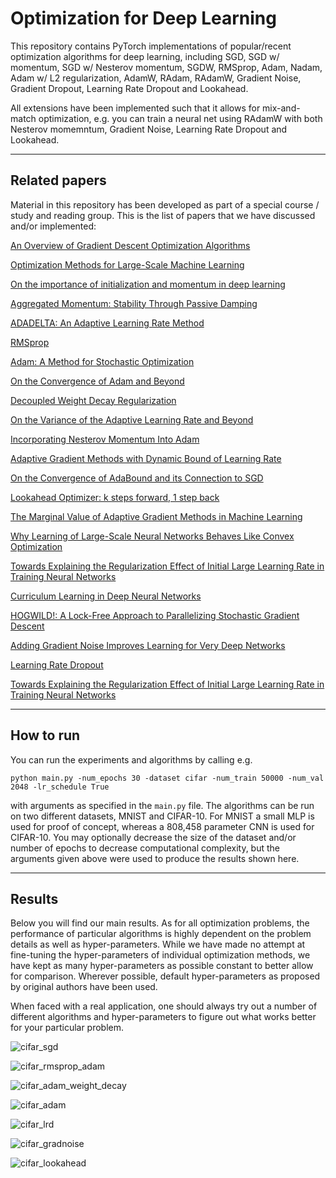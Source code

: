 # Optimization for Deep Learning

This repository contains PyTorch implementations of popular/recent optimization algorithms for deep learning, including SGD, SGD w/ momentum, SGD w/ Nesterov momentum, SGDW, RMSprop, Adam, Nadam, Adam w/ L2 regularization, AdamW, RAdam, RAdamW, Gradient Noise, Gradient Dropout, Learning Rate Dropout and Lookahead.

All extensions have been implemented such that it allows for mix-and-match optimization, e.g. you can train a neural net using RAdamW with both Nesterov momemntum, Gradient Noise, Learning Rate Dropout and Lookahead.

_____


## Related papers

Material in this repository has been developed as part of a special course / study and reading group. This is the list of papers that we have discussed and/or implemented:

[An Overview of Gradient Descent Optimization Algorithms](https://arxiv.org/abs/1609.04747)

[Optimization Methods for Large-Scale Machine Learning](https://arxiv.org/abs/1606.04838)

[On the importance of initialization and momentum in deep learning](https://www.cs.toronto.edu/~fritz/absps/momentum.pdf)

[Aggregated Momentum: Stability Through Passive Damping](https://arxiv.org/abs/1804.00325)

[ADADELTA: An Adaptive Learning Rate Method](https://arxiv.org/abs/1212.5701)

[RMSprop](http://www.cs.toronto.edu/~tijmen/csc321/slides/lecture_slides_lec6.pdf)

[Adam: A Method for Stochastic Optimization](https://arxiv.org/abs/1412.6980)

[On the Convergence of Adam and Beyond](https://arxiv.org/abs/1904.09237)

[Decoupled Weight Decay Regularization](https://arxiv.org/abs/1711.05101)

[On the Variance of the Adaptive Learning Rate and Beyond](https://arxiv.org/abs/1908.03265v1)

[Incorporating Nesterov Momentum Into Adam](https://openreview.net/pdf?id=OM0jvwB8jIp57ZJjtNEZ)

[Adaptive Gradient Methods with Dynamic Bound of Learning Rate](https://arxiv.org/abs/1902.09843)

[On the Convergence of AdaBound and its Connection to SGD](https://arxiv.org/abs/1908.04457v1)

[Lookahead Optimizer: k steps forward, 1 step back](https://arxiv.org/abs/1907.08610)

[The Marginal Value of Adaptive Gradient Methods in Machine Learning](https://arxiv.org/abs/1705.08292)

[Why Learning of Large-Scale Neural Networks Behaves Like Convex Optimization](https://arxiv.org/abs/1903.02140v1)

[Towards Explaining the Regularization Effect of Initial Large Learning Rate in Training Neural Networks](https://arxiv.org/abs/1907.04595)

[Curriculum Learning in Deep Neural Networks](https://arxiv.org/abs/1904.12887)

[HOGWILD!: A Lock-Free Approach to Parallelizing Stochastic Gradient Descent](https://arxiv.org/abs/1106.5730)

[Adding Gradient Noise Improves Learning for Very Deep Networks](https://arxiv.org/abs/1511.06807)

[Learning Rate Dropout](https://arxiv.org/abs/1912.00144)

[Towards Explaining the Regularization Effect of Initial Large Learning Rate in Training Neural Networks](https://arxiv.org/abs/1907.04595)

_____


## How to run

You can run the experiments and algorithms by calling e.g.

```python main.py -num_epochs 30 -dataset cifar -num_train 50000 -num_val 2048 -lr_schedule True```

with arguments as specified in the ```main.py``` file. The algorithms can be run on two different datasets, MNIST and CIFAR-10. For MNIST a small MLP is used for proof of concept, whereas a 808,458 parameter CNN is used for CIFAR-10. You may optionally decrease the size of the dataset and/or number of epochs to decrease computational complexity, but the arguments given above were used to produce the results shown here.

_____


## Results

Below you will find our main results. As for all optimization problems, the performance of particular algorithms is highly dependent on the problem details as well as hyper-parameters. While we have made no attempt at fine-tuning the hyper-parameters of individual optimization methods, we have kept as many hyper-parameters as possible constant to better allow for comparison. Wherever possible, default hyper-parameters as proposed by original authors have been used.

When faced with a real application, one should always try out a number of different algorithms and hyper-parameters to figure out what works better for your particular problem.

![cifar_sgd](https://raw.githubusercontent.com/nicklashansen/neural-net-optimization/master/results/loss_cifar_sgd.png)

![cifar_rmsprop_adam](https://raw.githubusercontent.com/nicklashansen/neural-net-optimization/master/results/loss_cifar_rmsprop_adam.png)

![cifar_adam_weight_decay](https://raw.githubusercontent.com/nicklashansen/neural-net-optimization/master/results/loss_cifar_adam_weight_decay.png)

![cifar_adam](https://raw.githubusercontent.com/nicklashansen/neural-net-optimization/master/results/loss_cifar_adam.png)

![cifar_lrd](https://raw.githubusercontent.com/nicklashansen/neural-net-optimization/master/results/loss_cifar_lrd.png)

![cifar_gradnoise](https://raw.githubusercontent.com/nicklashansen/neural-net-optimization/master/results/loss_cifar_gradnoise.png)

![cifar_lookahead](https://raw.githubusercontent.com/nicklashansen/neural-net-optimization/master/results/loss_cifar_lookahead.png)
